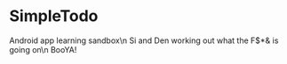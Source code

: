 # SimpleTodo
Android app learning sandbox\n
Si and Den working out what the F$*& is going on\n
BooYA!
